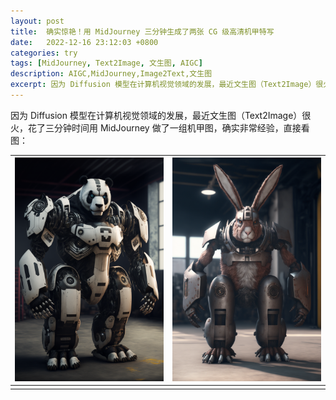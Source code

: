 ```yaml
---
layout: post
title:  确实惊艳！用 MidJourney 三分钟生成了两张 CG 级高清机甲特写
date:   2022-12-16 23:12:03 +0800
categories: try
tags: [MidJourney, Text2Image, 文生图, AIGC]
description: AIGC,MidJourney,Image2Text,文生图
excerpt: 因为 Diffusion 模型在计算机视觉领域的发展，最近文生图（Text2Image）很火，花了三分钟时间做了一组机甲图，确实非常惊艳 ……
---
```


因为 Diffusion 模型在计算机视觉领域的发展，最近文生图（Text2Image）很火，花了三分钟时间用 MidJourney 做了一组机甲图，确实非常经验，直接看图：

| ![image](/img/src/2022-12-16-midjourney-first-test-1.png) | ![image](/img/src/2022-12-16-midjourney-first-test-2.png) |
|-|-|
|||


